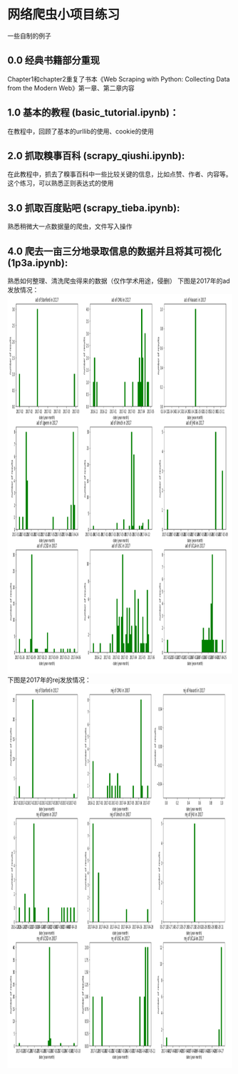 # 网络爬虫小项目练习
一些自制的例子
## 0.0 经典书籍部分重现
Chapter1和chapter2重复了书本《Web Scraping with Python: Collecting Data from the Modern Web》第一章、第二章内容
## 1.0 基本的教程 (basic_tutorial.ipynb)：
在教程中，回顾了基本的urllib的使用、cookie的使用
## 2.0 抓取糗事百科 (scrapy_qiushi.ipynb):
在此教程中，抓去了糗事百科中一些比较关键的信息，比如点赞、作者、内容等。
这个练习，可以熟悉正则表达式的使用
## 3.0 抓取百度贴吧 (scrapy_tieba.ipynb):
熟悉稍微大一点数据量的爬虫，文件写入操作
## 4.0 爬去一亩三分地录取信息的数据并且将其可视化 (1p3a.ipynb):
熟悉如何整理、清洗爬虫得来的数据（仅作学术用途，侵删）
下图是2017年的ad发放情况：
<img src="images/ad of 2017.png" style="width:1257px;height:851px;">
下图是2017年的rej发放情况：
<img src="images/rej of 2017.png" style="width:1275px;height:860px;">
